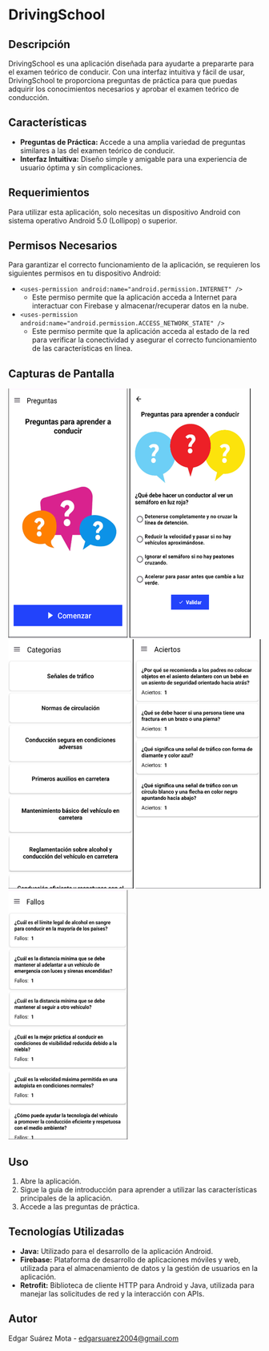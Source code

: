 # DrivingSchool

## Descripción
DrivingSchool es una aplicación diseñada para ayudarte a prepararte para el examen teórico de conducir. Con una interfaz intuitiva y fácil de usar, DrivingSchool te proporciona preguntas de práctica para que puedas adquirir los conocimientos necesarios y aprobar el examen teórico de conducción.

## Características
- **Preguntas de Práctica:** Accede a una amplia variedad de preguntas similares a las del examen teórico de conducir.
- **Interfaz Intuitiva:** Diseño simple y amigable para una experiencia de usuario óptima y sin complicaciones.


## Requerimientos

Para utilizar esta aplicación, solo necesitas un dispositivo Android con sistema operativo Android 5.0 (Lollipop) o superior.

## Permisos Necesarios

Para garantizar el correcto funcionamiento de la aplicación, se requieren los siguientes permisos en tu dispositivo Android:

- `<uses-permission android:name="android.permission.INTERNET" />`
  - Este permiso permite que la aplicación acceda a Internet para interactuar con Firebase y almacenar/recuperar datos en la nube.
- `<uses-permission android:name="android.permission.ACCESS_NETWORK_STATE" />`
  - Este permiso permite que la aplicación acceda al estado de la red para verificar la conectividad y asegurar el correcto funcionamiento de las características en línea.

## Capturas de Pantalla
![Inicio](https://github.com/EdgarSuarezMota/DrivingSchool/blob/master/Inicio.png)
![Preguntas de Práctica](https://github.com/EdgarSuarezMota/DrivingSchool/blob/master/Preguntas.png)
![Simulacro de Examen](https://github.com/EdgarSuarezMota/DrivingSchool/blob/master/Categorias.png)
![Progreso y Estadísticas](https://github.com/EdgarSuarezMota/DrivingSchool/blob/master/Aciertos.png)
![Progreso y Estadísticas](https://github.com/EdgarSuarezMota/DrivingSchool/blob/master/Fallos.png)


## Uso
1. Abre la aplicación.
2. Sigue la guía de introducción para aprender a utilizar las características principales de la aplicación.
3. Accede a las preguntas de práctica.

## Tecnologías Utilizadas
- **Java:** Utilizado para el desarrollo de la aplicación Android.
- **Firebase:** Plataforma de desarrollo de aplicaciones móviles y web, utilizada para el almacenamiento de datos y la gestión de usuarios en la aplicación.
- **Retrofit:** Biblioteca de cliente HTTP para Android y Java, utilizada para manejar las solicitudes de red y la interacción con APIs.

## Autor
Edgar Suárez Mota - edgarsuarez2004@gmail.com
